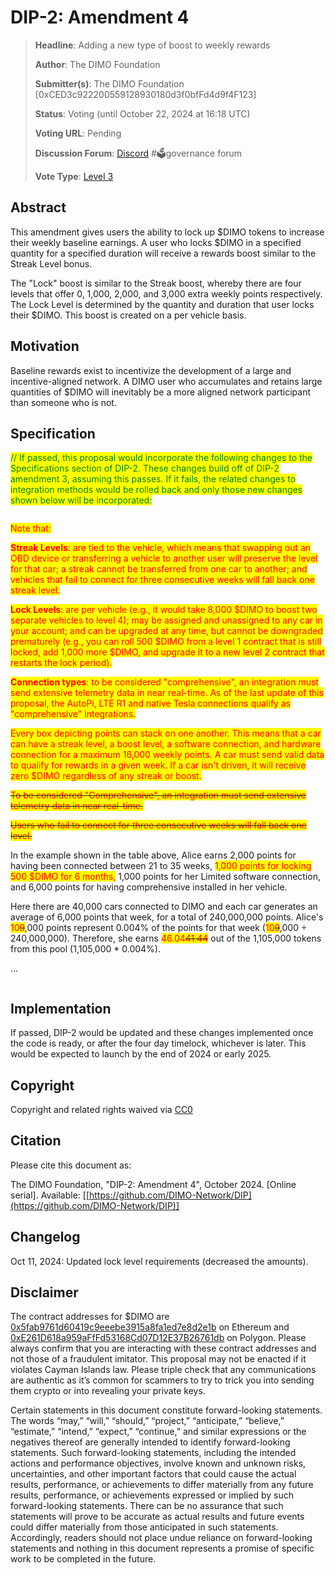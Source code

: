 # DIP-2: Amendment 4

> **Headline**: Adding a new type of boost to weekly rewards
>
> **Author**: The DIMO Foundation
>
> **Submitter(s)**: The DIMO Foundation \[0xCED3c922200559128930180d3f0bfFd4d9f4F123]
>
> **Status**: Voting (until October 22, 2024 at 16:18 UTC)
>
> **Voting URL**: Pending
>
> **Discussion Forum**: [Discord](https://chat.dimo.zone) #🗳️governance forum
>
> **Vote Type**: [Level 3](https://docs.dimo.zone/governance/dip1#voting-protocol)

## Abstract

This amendment gives users the ability to lock up $DIMO tokens to increase their weekly baseline earnings. A user who locks $DIMO in a specified quantity for a specified duration will receive a rewards boost similar to the Streak Level bonus.

The "Lock" boost is similar to the Streak boost, whereby there are four levels that offer 0, 1,000, 2,000, and 3,000 extra weekly points respectively. The Lock Level is determined by the quantity and duration that user locks their $DIMO. This boost is created on a per vehicle basis.

## Motivation

Baseline rewards exist to incentivize the development of a large and incentive-aligned network. A DIMO user who accumulates and retains large quantities of $DIMO will inevitably be a more aligned network participant than someone who is not.&#x20;

## Specification

<mark style="color:green;">// If passed, this proposal would incorporate the following changes to the Specifications section of DIP-2. These changes build off of DIP-2 amendment 3, assuming this passes. If it fails, the related changes to integration methods would be rolled back and only those new changes shown below will be incorporated:</mark>

<figure><img src="../.gitbook/assets/Screenshot 2024-10-11 at 11.11.44 PM.png" alt=""><figcaption></figcaption></figure>

<mark style="color:red;">Note that:</mark>

<mark style="color:red;">**Streak Levels**</mark><mark style="color:red;">: are tied to the vehicle, which means that swapping out an OBD device or transferring a vehicle to another user will preserve the level for that car; a streak cannot be transferred from one car to another; and vehicles that fail to connect for three consecutive weeks will fall back one streak level.</mark>

<mark style="color:red;">**Lock Levels**</mark><mark style="color:red;">: are per vehicle (e.g., it would take 8,000 $DIMO to boost two separate vehicles to level 4); may be assigned and unassigned to any car in your account; and can be upgraded at any time, but cannot be downgraded prematurely (e.g., you can roll 500 $DIMO from a level 1 contract that is still locked, add 1,000 more $DIMO, and upgrade it to a new level 2 contract that restarts the lock period).</mark>

<mark style="color:red;">**Connection types**</mark><mark style="color:red;">: to be considered "comprehensive", an integration must send extensive telemetry data in near real-time. As of the last update of this proposal, the AutoPi, LTE R1 and native Tesla connections qualify as "comprehensive" integrations.</mark>

<mark style="color:red;">Every box depicting points can stack on one another. This means that a car can have a streak level, a boost level, a software connection, and hardware connection for a maximum 16,000 weekly points. A car must send valid data to qualify for rewards in a given week. If a car isn't driven, it will receive zero $DIMO regardless of any streak or boost.</mark>

~~<mark style="color:red;">To be considered "Comprehensive", an integration must send extensive telemetry data in near real-time.</mark>~~

~~<mark style="color:red;">Users who fail to connect for three consecutive weeks will fall back one level.</mark>~~

In the example shown in the table above, Alice earns 2,000 points for having been connected between 21 to 35 weeks, <mark style="color:red;">1,000 points for locking 500 $DIMO for 6 months,</mark> 1,000 points for her Limited software connection, and 6,000 points for having comprehensive installed in her vehicle.

Here there are 40,000 cars connected to DIMO and each car generates an average of 6,000 points that week, for a total of 240,000,000 points. Alice's <mark style="color:red;">10</mark>~~<mark style="color:red;">9</mark>~~,000 points represent 0.004% of the points for that week (<mark style="color:red;">10</mark>~~<mark style="color:red;">9</mark>~~,000 ÷ 240,000,000). Therefore, she earns <mark style="color:red;">46.04</mark>~~<mark style="color:red;">41.44</mark>~~ out of the 1,105,000 tokens from this pool (1,105,000 \* 0.004%).

...

<figure><img src="../.gitbook/assets/Screenshot 2024-09-30 at 5.58.38 PM.png" alt=""><figcaption></figcaption></figure>

## Implementation

If passed, DIP-2 would be updated and these changes implemented once the code is ready, or after the four day timelock, whichever is later. This would be expected to launch by the end of 2024 or early 2025.

## **Copyright**

Copyright and related rights waived via [CC0](https://creativecommons.org/publicdomain/zero/1.0)

## Citation

Please cite this document as:

The DIMO Foundation, "DIP-2: Amendment 4", October 2024. \[Online serial]. Available: \[[https://github.com/DIMO-Network/DIP](https://github.com/DIMO-Network/DIP)]

## Changelog

Oct 11, 2024: Updated lock level requirements (decreased the amounts).

## Disclaimer <a href="#disclaimer" id="disclaimer"></a>

The contract addresses for $DIMO are [0x5fab9761d60419c9eeebe3915a8fa1ed7e8d2e1b](https://etherscan.io/token/0x5fab9761d60419c9eeebe3915a8fa1ed7e8d2e1b) on Ethereum and [0xE261D618a959aFfFd53168Cd07D12E37B26761db](https://polygonscan.com/token/0xE261D618a959aFfFd53168Cd07D12E37B26761db) on Polygon. Please always confirm that you are interacting with these contract addresses and not those of a fraudulent imitator. This proposal may not be enacted if it violates Cayman Islands law. Please triple check that any communications are authentic as it’s common for scammers to try to trick you into sending them crypto or into revealing your private keys.

Certain statements in this document constitute forward-looking statements. The words “may,” “will,” “should,” “project,” “anticipate,” “believe,” “estimate,” “intend,” “expect,” “continue,” and similar expressions or the negatives thereof are generally intended to identify forward-looking statements. Such forward-looking statements, including the intended actions and performance objectives, involve known and unknown risks, uncertainties, and other important factors that could cause the actual results, performance, or achievements to differ materially from any future results, performance, or achievements expressed or implied by such forward-looking statements. There can be no assurance that such statements will prove to be accurate as actual results and future events could differ materially from those anticipated in such statements. Accordingly, readers should not place undue reliance on forward-looking statements and nothing in this document represents a promise of specific work to be completed in the future.
